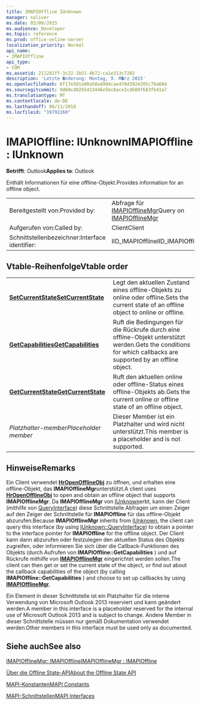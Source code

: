 ```yaml
---
title: IMAPIOffline IUnknown
manager: soliver
ms.date: 03/09/2015
ms.audience: Developer
ms.topic: reference
ms.prod: office-online-server
localization_priority: Normal
api_name:
- IMAPIOffline
api_type:
- COM
ms.assetid: 211281ff-3c22-1b51-4b72-ca1e313c7202
description: 'Letzte �nderung: Montag, 9. M�rz 2015'
ms.openlocfilehash: 6f17e501a90a50a4984cae470d3924205c78a604
ms.sourcegitcommit: 9d60cd82b5413446e5bc8ace2cd689f683fb41a7
ms.translationtype: MT
ms.contentlocale: de-DE
ms.lasthandoff: 06/11/2018
ms.locfileid: "19792260"
---
```

# <a name="imapioffline--iunknown"></a><span data-ttu-id="263ef-103">IMAPIOffline: IUnknown</span><span class="sxs-lookup"><span data-stu-id="263ef-103">IMAPIOffline : IUnknown</span></span>

  
  
<span data-ttu-id="263ef-104">**Betrifft**: Outlook</span><span class="sxs-lookup"><span data-stu-id="263ef-104">**Applies to**: Outlook</span></span> 
  
<span data-ttu-id="263ef-105">Enthält Informationen für eine offline-Objekt.</span><span class="sxs-lookup"><span data-stu-id="263ef-105">Provides information for an offline object.</span></span>
  
|||
|:-----|:-----|
|<span data-ttu-id="263ef-106">Bereitgestellt von:</span><span class="sxs-lookup"><span data-stu-id="263ef-106">Provided by:</span></span>  <br/> |<span data-ttu-id="263ef-107">Abfrage für [IMAPIOfflineMgr](imapiofflinemgrimapioffline.md)</span><span class="sxs-lookup"><span data-stu-id="263ef-107">Query on [IMAPIOfflineMgr](imapiofflinemgrimapioffline.md)</span></span> <br/> |
|<span data-ttu-id="263ef-108">Aufgerufen von:</span><span class="sxs-lookup"><span data-stu-id="263ef-108">Called by:</span></span>  <br/> |<span data-ttu-id="263ef-109">Client</span><span class="sxs-lookup"><span data-stu-id="263ef-109">Client</span></span>  <br/> |
|<span data-ttu-id="263ef-110">Schnittstellenbezeichner:</span><span class="sxs-lookup"><span data-stu-id="263ef-110">Interface identifier:</span></span>  <br/> |<span data-ttu-id="263ef-111">IID_IMAPIOffline</span><span class="sxs-lookup"><span data-stu-id="263ef-111">IID_IMAPIOffline</span></span>  <br/> |
   
## <a name="vtable-order"></a><span data-ttu-id="263ef-112">Vtable-Reihenfolge</span><span class="sxs-lookup"><span data-stu-id="263ef-112">Vtable order</span></span>

|||
|:-----|:-----|
|<span data-ttu-id="263ef-113">**[SetCurrentState](imapioffline-setcurrentstate.md)**</span><span class="sxs-lookup"><span data-stu-id="263ef-113">**[SetCurrentState](imapioffline-setcurrentstate.md)**</span></span> <br/> |<span data-ttu-id="263ef-114">Legt den aktuellen Zustand eines offline-Objekts zu online oder offline.</span><span class="sxs-lookup"><span data-stu-id="263ef-114">Sets the current state of an offline object to online or offline.</span></span>  <br/> |
|<span data-ttu-id="263ef-115">**[GetCapabilities](imapioffline-getcapabilities.md)**</span><span class="sxs-lookup"><span data-stu-id="263ef-115">**[GetCapabilities](imapioffline-getcapabilities.md)**</span></span> <br/> |<span data-ttu-id="263ef-116">Ruft die Bedingungen für die Rückrufe durch eine offline-Objekt unterstützt werden.</span><span class="sxs-lookup"><span data-stu-id="263ef-116">Gets the conditions for which callbacks are supported by an offline object.</span></span>  <br/> |
|<span data-ttu-id="263ef-117">**[GetCurrentState](imapioffline-getcurrentstate.md)**</span><span class="sxs-lookup"><span data-stu-id="263ef-117">**[GetCurrentState](imapioffline-getcurrentstate.md)**</span></span> <br/> |<span data-ttu-id="263ef-118">Ruft den aktuellen online oder offline-Status eines offline-Objekts ab.</span><span class="sxs-lookup"><span data-stu-id="263ef-118">Gets the current online or offline state of an offline object.</span></span>  <br/> |
| <span data-ttu-id="263ef-119">*Platzhalter-member*</span><span class="sxs-lookup"><span data-stu-id="263ef-119">*Placeholder member*</span></span>  <br/> |<span data-ttu-id="263ef-120">Dieser Member ist ein Platzhalter und wird nicht unterstützt.</span><span class="sxs-lookup"><span data-stu-id="263ef-120">This member is a placeholder and is not supported.</span></span>  <br/> |
   
## <a name="remarks"></a><span data-ttu-id="263ef-121">Hinweise</span><span class="sxs-lookup"><span data-stu-id="263ef-121">Remarks</span></span>

<span data-ttu-id="263ef-122">Ein Client verwendet **[HrOpenOfflineObj](hropenofflineobj.md)** zu öffnen, und erhalten eine offline-Objekt, das **IMAPIOfflineMgr**unterstützt.</span><span class="sxs-lookup"><span data-stu-id="263ef-122">A client uses **[HrOpenOfflineObj](hropenofflineobj.md)** to open and obtain an offline object that supports **IMAPIOfflineMgr**.</span></span> <span data-ttu-id="263ef-123">Da **IMAPIOfflineMgr** von [IUnknown](http://msdn.microsoft.com/de-de/library/ms680509%28v=VS.85%29.aspx)erbt, kann der Client (mithilfe von [QueryInterface](http://msdn.microsoft.com/de-de/library/ms682521%28v=VS.85%29.aspx)) diese Schnittstelle Abfragen um einen Zeiger auf den Zeiger der Schnittstelle für **IMAPIOffline** für das offline-Objekt abzurufen.</span><span class="sxs-lookup"><span data-stu-id="263ef-123">Because **IMAPIOfflineMgr** inherits from [IUnknown](http://msdn.microsoft.com/de-de/library/ms680509%28v=VS.85%29.aspx), the client can query this interface (by using [IUnknown::QueryInterface](http://msdn.microsoft.com/de-de/library/ms682521%28v=VS.85%29.aspx)) to obtain a pointer to the interface pointer for **IMAPIOffline** for the offline object.</span></span> <span data-ttu-id="263ef-124">Der Client kann dann abzurufen oder festzulegen den aktuellen Status des Objekts zugreifen, oder informieren Sie sich über die Callback-Funktionen des Objekts (durch Aufrufen von **IMAPIOffline::GetCapabilities** ) und auf Rückrufe mithilfe von **[IMAPIOfflineMgr](imapiofflinemgrimapioffline.md)** eingerichtet werden sollen.</span><span class="sxs-lookup"><span data-stu-id="263ef-124">The client can then get or set the current state of the object, or find out about the callback capabilities of the object (by calling **IMAPIOffline::GetCapabilities** ) and choose to set up callbacks by using **[IMAPIOfflineMgr](imapiofflinemgrimapioffline.md)**.</span></span> 
  
<span data-ttu-id="263ef-125">Ein Element in dieser Schnittstelle ist ein Platzhalter für die interne Verwendung von Microsoft Outlook 2013 reserviert und kann geändert werden.</span><span class="sxs-lookup"><span data-stu-id="263ef-125">A member in this interface is a placeholder reserved for the internal use of Microsoft Outlook 2013 and is subject to change.</span></span> <span data-ttu-id="263ef-126">Andere Member in dieser Schnittstelle müssen nur gemäß Dokumentation verwendet werden.</span><span class="sxs-lookup"><span data-stu-id="263ef-126">Other members in this interface must be used only as documented.</span></span> 
  
## <a name="see-also"></a><span data-ttu-id="263ef-127">Siehe auch</span><span class="sxs-lookup"><span data-stu-id="263ef-127">See also</span></span>



[<span data-ttu-id="263ef-128">IMAPIOfflineMgr: IMAPIOffline</span><span class="sxs-lookup"><span data-stu-id="263ef-128">IMAPIOfflineMgr : IMAPIOffline</span></span>](imapiofflinemgrimapioffline.md)


[<span data-ttu-id="263ef-129">Über die Offline State-API</span><span class="sxs-lookup"><span data-stu-id="263ef-129">About the Offline State API</span></span>](about-the-offline-state-api.md)
  
[<span data-ttu-id="263ef-130">MAPI-Konstanten</span><span class="sxs-lookup"><span data-stu-id="263ef-130">MAPI Constants</span></span>](mapi-constants.md)
  
[<span data-ttu-id="263ef-131">MAPI-Schnittstellen</span><span class="sxs-lookup"><span data-stu-id="263ef-131">MAPI Interfaces</span></span>](mapi-interfaces.md)

